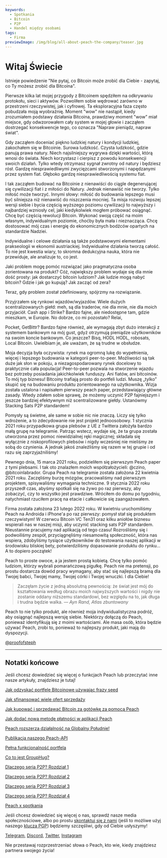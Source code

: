```yaml
---
keywords:
  - Spotkania
  - Bitcoin
  - P2P
  - Handel między osobami
tags:
  - Firma
previewImage: /img/blog/all-about-peach-the-company/teaser.jpg
---
```


# Witaj Świecie

Istnieje powiedzenie "Nie pytaj, co Bitcoin może zrobić dla Ciebie - zapytaj, co Ty możesz zrobić dla Bitcoina".

Pierwsze kilka lat mojej przygody z Bitcoinem spędziłem na odkrywaniu
protokołu, sieci i aktywów. Pozwoliłem sobie wędrować zarówno w
przestrzeni rzeczywistej, jak i cyfrowej. Ta eksploracyjna faza często
pobudzała moją wyobraźnię. Moment "wow" nie nastąpił, kiedy
zrozumiałem podstawy działania Bitcoina, prawdziwy moment "wow"
miał miejsce, gdy odwzorowałem cały system w mojej głowie i zacząłem
dostrzegać konsekwencje tego, co oznacza "Napraw pieniądz, napraw świat".

Gdy zacząłem doceniać piękno ludzkiej natury i kondycji ludzkiej,
zakochałem się w Bitcoinie. Surowa ludzkość. Czysta ludzkość, gdzie
panują prawa natury. Niech najsilniejszy wygrywa dzięki wartości, którą
wnosi do świata. Niech korzystasz i cierpisz z powodu
konsekwencji swoich działań. Tylko wtedy otrzymasz sygnał zwrotny
od natury i będziesz rósł. Gardzę niesprawiedliwymi zwycięzcami stworzonymi
i napędzanymi przez system fiat. Głęboko gardzę niesprawiedliwością
systemu fiat.

I tak zacząłem budować na Bitcoinie z nienawiści do ciągle
degenerującej się cywilizacji fiat i z miłości do Natury.
Jednak nienawiść nie tworzy. Tylko miłość może tworzyć. Innymi słowy:
miłość do budowania lepszego musi być silniejsza niż nienawiść do niszczenia mocniej. Ta misja rozwoju lepszej wersji siebie i
bycia częścią wyższego poziomu cywilizacji to najwyższy i najbardziej
wzniosły cel, jaki kiedykolwiek mogłem próbować osiągnąć. Chcę być częścią
rewolucji Bitcoin. Wykonać swoją część na moim własnym, indywidualnym poziomie, choćby była mała i nieznacząca. Chcę dostosować mój czas i energię
do ekonomicznych bodźców opartych na standardzie Nadziei.

Indywidualne i celowe działania są także podstawowymi elementami
prakseologii w ekonomii austriackiej. Indywidualne działania tworzą
całość. To nie jest kwestia wiary, to skromna dedukcyjna nauka,
która nie przewiduje, ale analizuje to, co jest.

Jaki problem mogę pomóc rozwiązać jako pragmatyczna osoba zorientowana na produkt?
Cóż, największy problem wydaje się dla mnie dość prosty:
jak dostarczyć bitcoin ludziom?
Jak ludzie mogą nabyć bitcoin?
Gdzie i jak go kupują?
Jak zacząć od zera?

Teraz, gdy problem został zdefiniowany, spójrzmy na rozwiązanie.

Przyjrzałem się rynkowi wjazdów/wyjazdów. Wiele dużych scentralizowanych
giełd: meh, są dla traderów, nie dla mnie, nie dla moich przyjaciół.
Cash app i Strike? Bardzo fajne, ale niedostępne tam, gdzie mieszkam,
w Europie. No dobrze, co mi pozostało? Relai,

 Pocket, GetBittr? Bardzo
fajne również, ale wymagają zbyt dużo interakcji z systemem bankowym
na mój gust, gdyż otrzymują pieniądze użytkowników na swoim koncie bankowym. Co jeszcze? Bisq, HODL HODL, robosats, Local
Bitcoin. Uwielbiam je, ale uważam, że są trudne w obsłudze.

Moja decyzja była oczywista: rynek ma ogromną lukę do wypełnienia,
więcej i lepszego budowania w kategorii peer-to-peer. Możliwości są
tak duże jak słon w pokoju, a niezagospodarowany rynek docelowy
to praktycznie cała populacja!
Peer-to-peer pozwala na stworzenie wjazdu bez potrzeby posiadania
jakichkolwiek funduszy. Ani fiatów, ani bitcoinów. To mój typ biznesu!
Bitcoiny trafiają prosto do portfeli ludzi. Muszę „tylko” skupić się na
budowaniu produktu zorientowanego na użytkownika. Wizja została ustalona i napisałem pierwszy peach paper, przedstawiający główne zasady. Wtedy zdałem sobie sprawę, że możemy uczynić P2P fajniejszym i jeszcze bardziej efektywnym niż scentralizowane giełdy. Ustanówmy Stacking Sats P2P standardem!

Pomysły są świetne, ale same w sobie nic nie znaczą. Liczy się tylko
wdrożenie, a to zdecydowanie nie jest projekt jednoosobowy. 1 stycznia
2021 roku przypadkowa grupa plebsów z UE z Twittera założyła bardzo małą
grupę na telegramie. Patrząc wstecz, wydaje się, że ta grupa została
utworzona przez pomoc niewidzialnej ręki magicznej; składała się
wyłącznie z niskoprofilowych plebsów i nigdy wcześniej nie mieliśmy
ze sobą do czynienia. A jednak jakoś znaleźliśmy się razem w tej
grupie i od razu się zaprzyjaźniliśmy!

Pewnego dnia, 15 marca 2021 roku, podzieliłem się pierwszym Peach paper
z tymi plebsami. I tak oto znalazłem moich współzałożycieli: @czino,
@bitcoinlabrador. Grupa Peach na telegramie została założona 22 kwietnia
2021 roku. Zaczęliśmy burzę mózgów, pracowaliśmy nad pierwszym
projektem, spisywaliśmy wymagania techniczne. 9 stycznia 2022 roku przyszedł czas, abyśmy spotkali się na żywo po raz pierwszy, aby zobaczyć, czy to wszystko jest prawdziwe. Wróciłem do domu po tygodniu, natychmiast rzuciłem pracę na etacie i całkowicie się zaangażowałem.

Firma została założona 23 lutego 2022 roku. W kwietniu uruchomiliśmy
Peach na Androida i iPhone'a po raz pierwszy: pomysł stał się produktem rzeczywistym! W czerwcu Bitcoin VC Ten31 oraz kilku aniołów biznesu wspierali nas w naszej misji, aby uczynić stacking sats P2P standardem. Nieustannie pracujemy nad aplikacją od tego czasu! Rozrośliśmy się i podwoiliśmy zespół, przyciągnęliśmy niesamowitą społeczność, która nas wspiera, zdobyliśmy tysiące użytkowników do testowania naszej aplikacji w środowisku bliskiej bety, potwierdziliśmy dopasowanie produktu do rynku... A to dopiero początek!

Peach to proste owoce, a ja jestem prostą kobietą. Chcę tylko pomóc ludziom, którzy wybrali pomarańczową pigułkę. Peach nie ma pretensji, po prostu dostarcza dowód pracy wymagany, aby stać się najlepszą bramą dla Twojej babci, Twojej mamy, Twojej córki i Twojej wnuczki.
I dla Ciebie!

> Zaczęłam życie z jedną absolutną pewnością: że świat jest mój do
> kształtowania według obrazu moich najwyższych wartości i nigdy nie
> zostanie oddany niższemu standardowi, bez względu na to, jak długa i
> trudna będzie walka.
> <cite>— Ayn Rand, Atlas zbuntowany</cite>

Peach to nie tylko produkt, ale również moja indywidualistyczna podróż, aby
osiągnąć najlepszą wersję siebie. Niektórzy dołączą do Peach, ponieważ
identyfikują się z moimi wartościami. Ale masa osób, która będzie używać
Peach, zrobi to, ponieważ to najlepszy produkt, jaki mają do dyspozycji.

[@proofofsteph](https://twitter.com/proofofsteph)

---

## Notatki końcowe

Jeśli chcesz dowiedzieć się więcej o funkcjach Peach lub przeczytać inne nasze artykuły, znajdziesz je tutaj!

[Jak odzyskać portfele Bitcoinowe używając frazy seed](https://peachbitcoin.com/pl/blog/how-to-restore-peach-wallet/)

[Jak sfinansować wiele ofert sprzedaży](https://peachbitcoin.com/pl/blog/funding-multiple-sell-offers/)

[Jak kupować i sprzedawać Bitcoin za gotówkę za pomocą Peach](https://peachbitcoin.com/pl/blog/how-to-buy-and-sell-bitcoin-with-cash-using-peach/)

[Jak dodać nową metodę płatności w aplikacji Peach](https://peachbitcoin.com/pl/blog/how-to-add-a-payment-method/)

[Peach rozszerza działalność na Globalny Południe!](https://peachbitcoin.com/pl/blog/peach-expands-to-the-global-south/)

[Publikacja naszego Peach-API](https://peachbitcoin.com/pl/blog/making-our-peach-api-public/)

[Pełna funkcjonalność portfela](https://peachbitcoin.com/pl/blog/full-wallet-functionality/)

[Co to jest GroupHug?](https://peachbitcoin.com/pl/blog/group-hug/)

[Dlaczego seria P2P? Rozdział 1](https://peachbitcoin.com/pl/blog/why-p2p-chapter-1/)

[Dlaczego seria P2P? Rozdział 2](https://peachbitcoin.com/pl/blog/why-p2p-chapter-2/)

[Dlaczego seria P2P? Rozdział 3](https://peachbitcoin.com/pl/blog/why-p2p-chapter-3-circular-economies/)

[Dlaczego seria P2P? Rozdział 4](https://peachbitcoin.com/pl/blog/why-p2p-chapter-4-chains-of-trust/)

[Peach x spotkania](https://peachbitcoin.com/pl/blog/peach-for-meetups/)

Jeśli chcesz dowiedzieć się więcej o nas, sprawdź nasze media społecznościowe, albo po prostu [skontaktuj się z nami](mailto:hello@peachbitcoin.com) (jeśli to możliwe użyj naszego [klucza PGP](https://keys.openpgp.org/vks/v1/by-fingerprint/48339A19645E2E53488E0E5479E1B270FACD1BD2)) będziemy szczęśliwi, gdy od Ciebie usłyszymy!

[Telegram](https://t.me/+GkOW1J-ixBBkZWRk), [Discord](https://discord.gg/ypeHz3SW54), [Twitter](https://twitter.com/peachbitcoin), [Instagram](https://instagram.com/peachbitcoin)

Nie przestawaj rozprzestrzeniać słowa o Peach, kto wie, kiedy znajdziesz partnera swojego życia!
